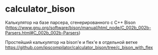 # calculator_bison

Калькулятор на базе парсера, сгенерированного с C++ Bison (https://www.gnu.org/software/bison/manual/html_node/C_002b_002b-Parsers.html#C_002b_002b-Parsers)

Простейший калькулятор на bison'e и flex'е в отдельной ветке https://github.com/ipscompilator/calculator_bison/tree/c_bison_with_flex

